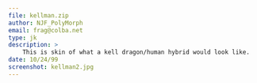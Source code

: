 ```yaml
---
file: kellman.zip
author: NJF_PolyMorph
email: frag@colba.net
type: jk
description: >
    This is skin of what a kell dragon/human hybrid would look like.
date: 10/24/99
screenshot: kellman2.jpg
---
```

